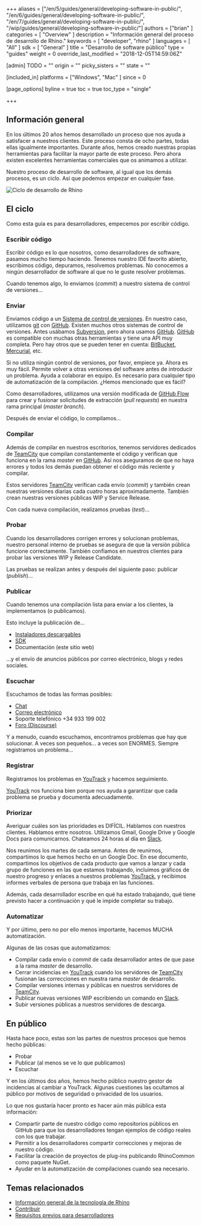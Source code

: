 +++
aliases = ["/en/5/guides/general/developing-software-in-public/", "/en/6/guides/general/developing-software-in-public/", "/en/7/guides/general/developing-software-in-public/", "/wip/guides/general/developing-software-in-public/"]
authors = ["brian" ]
categories = [ "Overview" ]
description = "Información general del proceso de desarrollo de Rhino."
keywords = [ "developer", "rhino" ]
languages = [ "All" ]
sdk = [ "General" ]
title = "Desarrollo de software público"
type = "guides"
weight = 0
override_last_modified = "2018-12-05T14:59:06Z"

[admin]
TODO = ""
origin = ""
picky_sisters = ""
state = ""

[included_in]
platforms = ["Windows", "Mac" ]
since = 0

[page_options]
byline = true
toc = true
toc_type = "single"

+++


## Información general

En los últimos 20 años hemos desarrollado un proceso que nos ayuda a satisfacer a nuestros clientes.  Este proceso consta de ocho partes, todas ellas igualmente importantes.  Durante años, hemos creado nuestras propias herramientas para facilitar la mayor parte de este proceso.  Pero ahora existen excelentes herramientas comerciales que os animamos a utilizar.

Nuestro proceso de desarrollo de software, al igual que los demás procesos, es un ciclo.  Así que podemos empezar en cualquier fase.

![Ciclo de desarrollo de Rhino](/images/developing-software-in-public-01.png)

## El ciclo

Como esta guía es para desarrolladores, empecemos por escribir código.

### Escribir código

Escribir código es lo que nosotros, como desarrolladores de software, pasamos mucho tiempo haciendo. Tenemos nuestro IDE favorito abierto, escribimos código, depuramos, resolvemos problemas. No conocemos a ningún desarrollador de software al que no le guste resolver problemas.

Cuando tenemos algo, lo enviamos (*commit*) a nuestro sistema de control de versiones...

### Enviar

Enviamos código a un [Sistema de control de versiones](https://es.wikipedia.org/wiki/Control_de_versiones). En nuestro caso, utilizamos [git](https://git-scm.com/) con [GitHub](https://github.com/).  Existen muchos otros sistemas de control de versiones.  Antes usábamos [Subversion](https://subversion.apache.org/), pero ahora usamos [GitHub](https://github.com/).  [GitHub](https://github.com/) es compatible con muchas otras herramientas y tiene una API muy completa.  Pero hay otros que se pueden tener en cuenta: [BitBucket](https://bitbucket.org), [Mercurial](https://www.mercurial-scm.org/), etc.

Si no utiliza ningún control de versiones, por favor, empiece ya.  Ahora es muy fácil.  Permite volver a otras versiones del software antes de introducir un problema.  Ayuda a colaborar en equipo.  Es necesario para cualquier tipo de automatización de la compilación.  ¿Hemos mencionado que es fácil?

Como desarrolladores, utilizamos una versión modificada de [GitHub Flow](https://guides.github.com/introduction/flow/) para crear y fusionar solicitudes de extracción (*pull requests*) en nuestra rama principal (*master branch*).

Después de enviar el código, lo compilamos...

### Compilar

Además de compilar en nuestros escritorios, tenemos servidores dedicados de [TeamCity](https://www.jetbrains.com/teamcity/) que compilan constantemente el código y verifican que funciona en la rama *master* en [GitHub](https://github.com/).  Así nos aseguramos de que no haya errores y todos los demás puedan obtener el código más reciente y compilar.

Estos servidores [TeamCity](https://www.jetbrains.com/teamcity/) verifican cada envío (*commit*) y también crean nuestras versiones diarias cada cuatro horas aproximadamente. También crean nuestras versiones públicas WIP y Service Release.

Con cada nueva compilación, realizamos pruebas (*test*)...

### Probar

Cuando los desarrolladores corrigen errores y solucionan problemas, nuestro personal interno de pruebas se asegura de que la versión pública funcione correctamente.  También confiamos en nuestros clientes para probar las versiones WIP y Release Candidate.

Las pruebas se realizan antes y después del siguiente paso: publicar (*publish*)...

### Publicar

Cuando tenemos una compilación lista para enviar a los clientes, la implementamos (o publicamos).

Esto incluye la publicación de...

- [Instaladores descargables](http://www.rhino3d.com/download)
- [SDK](http://developer.mcneel.com)
- Documentación (este sitio web)

...y el envío de anuncios públicos por correo electrónico, blogs y redes sociales.

### Escuchar

Escuchamos de todas las formas posibles:

- [Chat](http://www.rhino3d.com/support#)
- [Correo electrónico](mailto:tech@mcneel.com)
- Soporte telefónico +34 933 199 002
- [Foro (Discourse)](https://discourse.mcneel.com/)

Y a menudo, cuando escuchamos, encontramos problemas que hay que solucionar.  A veces son pequeños... a veces son ENORMES.  Siempre registramos un problema...

### Registrar

Registramos los problemas en [YouTrack](https://mcneel.myjetbrains.com) y hacemos seguimiento.

[YouTrack](https://mcneel.myjetbrains.com) nos funciona bien porque nos ayuda a garantizar que cada problema se prueba y documenta adecuadamente.

### Priorizar

Averiguar cuáles son las prioridades es DIFÍCIL.  Hablamos con nuestros clientes.  Hablamos entre nosotros.  Utilizamos Gmail, Google Drive y Google Docs para comunicarnos.  Chateamos 24 horas al día en [Slack](https://slack.com/).

Nos reunimos los martes de cada semana.  Antes de reunirnos, compartimos lo que hemos hecho en un Google Doc. En ese documento, compartimos los objetivos de cada producto que vamos a lanzar y cada grupo de funciones en las que estamos trabajando, incluimos gráficos de nuestro progreso y enlaces a nuestros problemas [YouTrack](https://mcneel.myjetbrains.com), y recibimos informes verbales de persona que trabaja en las funciones.

Además, cada desarrollador escribe en qué ha estado trabajando, qué tiene previsto hacer a continuación y qué le impide completar su trabajo.

### Automatizar

Y por último, pero no por ello menos importante, hacemos MUCHA automatización.

Algunas de las cosas que automatizamos:

- Compilar cada envío o *commit* de cada desarrollador antes de que pase a la rama *master* de desarrollo.
- Cerrar incidencias en [YouTrack](https://mcneel.myjetbrains.com) cuando los servidores de [TeamCity](https://www.jetbrains.com/teamcity) fusionan las correcciones en nuestra rama *master* de desarrollo.
- Compilar versiones internas y públicas en nuestros servidores de [TeamCity](https://www.jetbrains.com/teamcity).
- Publicar nuevas versiones WIP escribiendo un comando en [Slack](https://slack.com/).
- Subir versiones públicas a nuestros servidores de descarga.

## En público

Hasta hace poco, estas son las partes de nuestros procesos que hemos hecho públicas:

- Probar
- Publicar (al menos se ve lo que publicamos)
- Escuchar

Y en los últimos dos años, hemos hecho público nuestro gestor de incidencias al cambiar a YouTrack. Algunas cuestiones las ocultamos al público por motivos de seguridad o privacidad de los usuarios.

Lo que nos gustaría hacer pronto es hacer aún más pública esta información:

- Compartir parte de nuestro código como repositorios públicos en GitHub para que los desarrolladores tengan ejemplos de código reales con los que trabajar.
- Permitir a los desarrolladores compartir correcciones y mejoras de nuestro código.
- Facilitar la creación de proyectos de plug-ins publicando RhinoCommon como paquete NuGet.
- Ayudar en la automatización de compilaciones cuando sea necesario.

## Temas relacionados

- [Información general de la tecnología de Rhino](/guides/general/rhino-technology-overview)
- [Contribuir](/guides/general/contributing)
- [Requisitos previos para desarrolladores](/guides/general/rhino-developer-prerequisites)